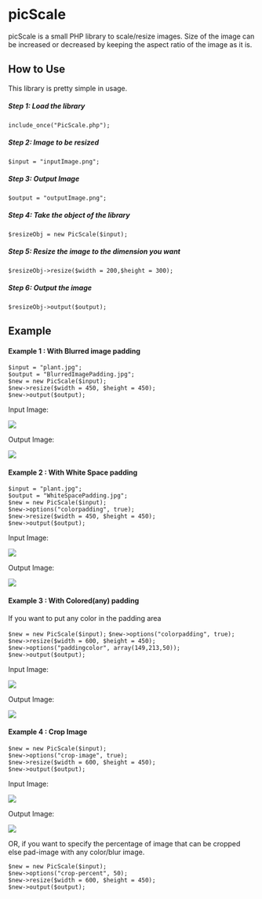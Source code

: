 # picScale
picScale is a small PHP library to scale/resize images. Size of the image can be increased or decreased by keeping the aspect ratio of the image as it is.

## How to Use
This library is pretty simple in usage.

##### Step 1: Load the library  
`include_once("PicScale.php");`

##### Step 2: Image to be resized  
`$input = "inputImage.png";`

##### Step 3: Output Image  
`$output = "outputImage.png";`

##### Step 4: Take the object of the library  
`$resizeObj = new PicScale($input);`

##### Step 5: Resize the image to the dimension you want  
`$resizeObj->resize($width = 200,$height = 300);`

##### Step 6: Output the image  
`$resizeObj->output($output);`

## Example 

#### Example 1 : With Blurred image padding

`$input = "plant.jpg";`  
`$output = "BlurredImagePadding.jpg";`  
`$new = new PicScale($input);`  
`$new->resize($width = 450, $height = 450);`  
`$new->output($output);`  

Input Image:  

![](https://preview.ibb.co/ktGPdy/plant.jpg)

Output Image:  

![](https://image.ibb.co/bMrUBJ/Blurred_Image_Padding.jpg)


#### Example 2 : With White Space padding
`$input = "plant.jpg";`   
`$output = "WhiteSpacePadding.jpg";`   
`$new = new PicScale($input);`   
`$new->options("colorpadding", true);`   
`$new->resize($width = 450, $height = 450);`   
`$new->output($output);`   

Input Image:  

![](https://preview.ibb.co/ktGPdy/plant.jpg)

Output Image:

![](https://image.ibb.co/hhtZBJ/White_Space_Padding.jpg)

#### Example 3 : With Colored(any) padding 

If you want to put any color in the padding area

`$new = new PicScale($input);`
`$new->options("colorpadding", true);`  
`$new->resize($width = 600, $height = 450);`  
`$new->options("paddingcolor", array(149,213,50));`  
`$new->output($output);`  

Input Image:  

![](https://s21.postimg.org/j3khle79z/nature.jpg)

Output Image:  

![](https://s21.postimg.org/js4ve41ef/nature1.jpg)


#### Example 4 : Crop Image

`$new = new PicScale($input);`  
`$new->options("crop-image", true);`  
`$new->resize($width = 600, $height = 450);`  
`$new->output($output);`

Input Image:  

![](https://s21.postimg.org/j3khle79z/nature.jpg)

Output Image:  

![](https://s16.postimg.org/xv2f88f5x/nature1.jpg)

OR, if you want to specify the percentage of image that can be cropped else pad-image with any color/blur image.

`$new = new PicScale($input);`  
`$new->options("crop-percent", 50);`  
`$new->resize($width = 600, $height = 450);`  
`$new->output($output);`
